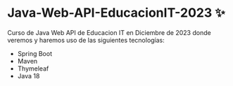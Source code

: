 # Java-Web-API-EducacionIT-2023 ✨
Curso de Java Web API de Educacion IT en Diciembre de 2023 donde veremos y haremos uso de las siguientes tecnologías:
* Spring Boot
* Maven
* Thymeleaf
* Java 18
